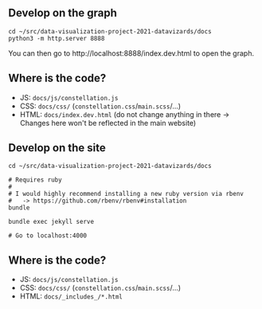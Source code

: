 ## Develop on the graph

```shell
cd ~/src/data-visualization-project-2021-datavizards/docs
python3 -m http.server 8888
```

You can then go to http://localhost:8888/index.dev.html to open the graph.

## Where is the code?

* JS: `docs/js/constellation.js`
* CSS: `docs/css/` (`constellation.css`/`main.scss`/...)
* HTML: `docs/index.dev.html` (do not change anything in there -> Changes here won't be reflected in the main website)

## Develop on the site

```shell
cd ~/src/data-visualization-project-2021-datavizards/docs

# Requires ruby
#
# I would highly recommend installing a new ruby version via rbenv
#   -> https://github.com/rbenv/rbenv#installation
bundle

bundle exec jekyll serve

# Go to localhost:4000
```

## Where is the code?

* JS: `docs/js/constellation.js`
* CSS: `docs/css/` (`constellation.css`/`main.scss`/...)
* HTML: `docs/_includes_/*.html`
